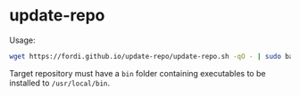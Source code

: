 # update-repo

Usage:
```bash
wget https://fordi.github.io/update-repo/update-repo.sh -qO - | sudo bash /dev/stdin {repository URL}
```

Target repository must have a `bin` folder containing executables to be installed to `/usr/local/bin`.

